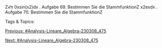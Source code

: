 Z√π
0xsin(x2)dx .
Aufgabe 69. Bestimmen Sie die StammfunktionZ
x2exdx .
Aufgabe 70. Bestimmen Sie die StammfunktionZ

   Tags & Topics:
   

[Previous: #Analysis-Lineare_Algebra-230308_475](Analysis-Lineare_Algebra-230308_475.md)

[Next: #Analysis-Lineare_Algebra-230308_475](Analysis-Lineare_Algebra-230308_475.md)